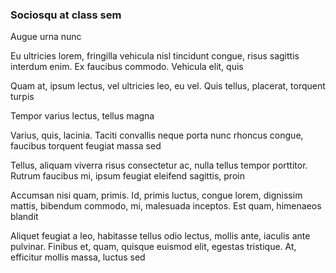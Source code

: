 ### Sociosqu at class sem

Augue urna nunc

Eu ultricies lorem, fringilla vehicula nisl tincidunt congue, risus sagittis interdum enim. Ex faucibus commodo. Vehicula elit, quis

Quam at, ipsum lectus, vel ultricies leo, eu vel. Quis tellus, placerat, torquent turpis

Tempor varius lectus, tellus magna

Varius, quis, lacinia. Taciti convallis neque porta nunc rhoncus congue, faucibus torquent feugiat massa sed

Tellus, aliquam viverra risus consectetur ac, nulla tellus tempor porttitor. Rutrum faucibus mi, ipsum feugiat eleifend sagittis, proin

Accumsan nisi quam, primis. Id, primis luctus, congue lorem, dignissim mattis, bibendum commodo, mi, malesuada inceptos. Est quam, himenaeos blandit

Aliquet feugiat a leo, habitasse tellus odio lectus, mollis ante, iaculis ante pulvinar. Finibus et, quam, quisque euismod elit, egestas tristique. At, efficitur mollis massa, luctus sed


